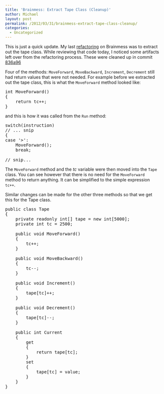 ```yaml
---
title: 'Brainmess: Extract Tape Class (Cleanup)'
author: Michael
layout: post
permalink: /2012/03/31/brainmess-extract-tape-class-cleanup/
categories:
  - Uncategorized
---
```

This is just a quick update. My last [refactoring][1] on Brainmess was to extract out the tape class. While reviewing that code today, I noticed some artifacts left over from the refactoring process. These were cleaned up in commit [836a96][2]

<!--more-->

Four of the methods: `MoveForward`, `MoveBackward`, `Increment`, `Decrement` still had return values that were not needed. For example before we extracted out the tape class, this is what the `MoveForward` method looked like:

<pre class="brush: csharp; title: ; notranslate" title="">int MoveForward()
{
    return tc++;
}
</pre>

and this is how it was called from the `Run` method:

<pre class="brush: csharp; title: ; notranslate" title="">switch(instruction)
// ... snip
{
case '&gt;': 
    MoveForward();
    break;

// snip...
</pre>

The `MoveForward` method and the <var>tc</var> variable were then moved into the `Tape` class. You can see however that there is no need for the `MoveForward` method to return anything. It can be simplified to the simple expression `tc++`.

Similar changes can be made for the other three methods so that we get this for the Tape class.

<pre class="brush: csharp; title: ; notranslate" title="">public class Tape
{
    private readonly int[] tape = new int[5000];
    private int tc = 2500;
    
    public void MoveForward()
    {
        tc++;
    }
    
    public void MoveBackward()
    {
        tc--;
    }
    
    public void Increment()
    {
        tape[tc]++;
    }
    
    public void Decrement()
    {
        tape[tc]--;
    }
    
    public int Current
    {
        get
        {
            return tape[tc];
        }
        set
        {
            tape[tc] = value;
        }
    }
}
</pre>

 [1]: http://www.loominate.net/2012/03/23/brainmess-extract-tape-class/ "Brainmess: Extract Tape Class"
 [2]: http://github.com/michaelgwelch/brainmess/commit/836a96877b7ffa3b04a75d73f66063dfef9dcbc2 "Cleanup Tape Class"